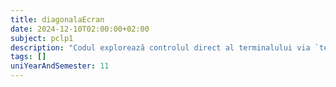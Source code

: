```yaml
---
title: diagonalaEcran
date: 2024-12-10T02:00:00+02:00
subject: pclp1
description: "Codul explorează controlul direct al terminalului via `termios` și secvențe ANSI. Ilustrează intrarea (fără ecou, non-blocantă), întârzierile și operații bitwise, demonstrând interacțiunea I/O la nivel scăzut."
tags: []
uniYearAndSemester: 11
---
```


